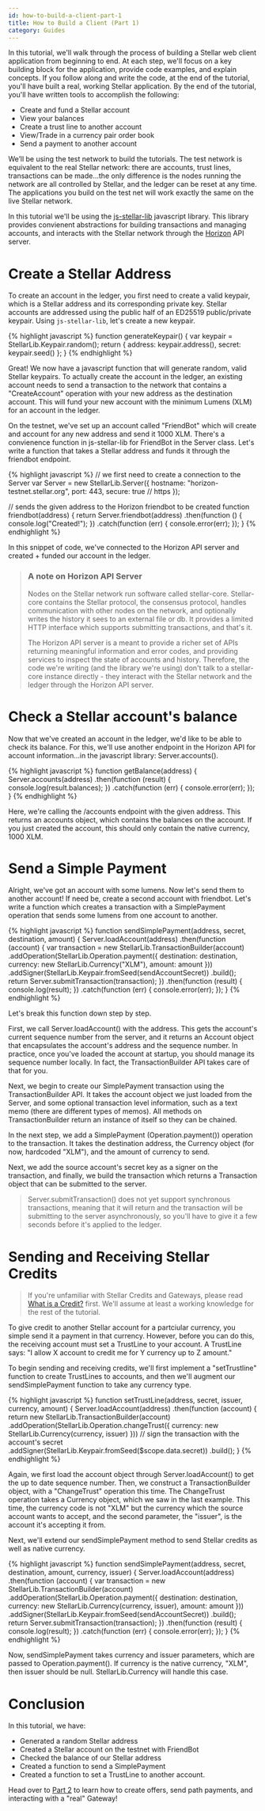 ```yaml
---
id: how-to-build-a-client-part-1
title: How to Build a Client (Part 1)
category: Guides
---
```


In this tutorial, we'll walk through the process of building a Stellar web client application from beginning to end. At each step, we'll focus on a key building block for the application, provide code examples, and explain concepts. If you follow along and write the code, at the end of the tutorial, you'll have built a real, working Stellar application. By the end of the tutorial, you'll have written tools to accomplish the following:

* Create and fund a Stellar account
* View your balances
* Create a trust line to another account
* View/Trade in a currency pair order book
* Send a payment to another account

We’ll be using the test network to build the tutorials. The test network is equivalent to the real Stellar network: there are accounts, trust lines, transactions can be made...the only difference is the nodes running the network are all controlled by Stellar, and the ledger can be reset at any time. The applications you build on the test net will work exactly the same on the live Stellar network.

In this tutorial we'll be using the [js-stellar-lib](https://github.com/stellar/js-stellar-lib) javascript library. This library provides convienent abstractions for building transactions and managing accounts, and interacts with the Stellar network through the [Horizon](https://github.com/stellar/go-horizon) API server.

# Create a Stellar Address

To create an account in the ledger, you first need to create a valid keypair, which is a Stellar address and its corresponding private key. Stellar accounts are addressed using the public half of an ED25519 public/private keypair. Using ```js-stellar-lib```, let's create a new keypair.

{% highlight javascript %}
function generateKeypair() {
    var keypair = StellarLib.Keypair.random();
    return {
        address: keypair.address(),
        secret: keypair.seed()
    };
}
{% endhighlight %}

Great! We now have a javascript function that will generate random, valid Stellar keypairs. To actually create the account in the ledger, an existing account needs to send a transaction to the network that contains a "CreateAccount" operation with your new address as the destination account. This will fund your new account with the minimum Lumens (XLM) for an account in the ledger.

On the testnet, we've set up an account called "FriendBot" which will create and account for any new address and send it 1000 XLM. There's a convienence function in js-stellar-lib for FriendBot in the Server class. Let's write a function that takes a Stellar address and funds it through the friendbot endpoint.

{% highlight javascript %}
// we first need to create a connection to the Server
var Server = new StellarLib.Server({
    hostname: "horizon-testnet.stellar.org",
    port: 443,
    secure: true // https
});

// sends the given address to the Horizon friendbot to be created
function friendbot(address) {
    return Server.friendbot(address)
        .then(function () {
            console.log("Created!");
        })
        .catch(function (err) {
            console.error(err);
        });
}
{% endhighlight %}

In this snippet of code, we've connected to the Horizon API server and created + funded our account in the ledger.

> ### A note on Horizon API Server
>
> Nodes on the Stellar network run software called stellar-core. Stellar-core contains the Stellar protocol, the consensus protocol, handles communication with other nodes on the network, and optionally writes the history it sees to an external file or db. It provides a limited HTTP interface which supports submitting transactions, and that's it.
>
> The Horizon API server is a meant to provide a richer set of APIs returning meaningful information and error codes, and providing services to inspect the state of accounts and history. Therefore, the code we're writing (and the library we're using) don't talk to a stellar-core instance directly - they interact with the Stellar network and the ledger through the Horizon API server.

# Check a Stellar account's balance

Now that we've created an account in the ledger, we'd like to be able to check its balance. For this, we'll use another endpoint in the Horizon API for account information...in the javascript library: Server.accounts().

{% highlight javascript %}
function getBalance(address) {
    Server.accounts(address)
        .then(function (result) {
            console.log(result.balances);
        })
        .catch(function (err) {
            console.error(err);
        });
}
{% endhighlight %}

Here, we're calling the /accounts endpoint with the given address. This returns an accounts object, which contains the balances on the account. If you just created the account, this should only contain the native currency, 1000 XLM.

# Send a Simple Payment

Alright, we've got an account with some lumens. Now let's send them to another account! If need be, create a second account with friendbot. Let's write a function which creates a transaction with a SimplePayment operation that sends some lumens from one account to another.

{% highlight javascript %}
function sendSimplePayment(address, secret, destination, amount) {
    Server.loadAccount(address)
    .then(function (account) {
        var transaction = new StellarLib.TransactionBuilder(account)
            .addOperation(StellarLib.Operation.payment({
                destination: destination,
                currency: new StellarLib.Currency("XLM"),
                amount: amount
            }))
            .addSigner(StellarLib.Keypair.fromSeed(sendAccountSecret))
            .build();
        return Server.submitTransaction(transaction);
    })
    .then(function (result) {
        console.log(result);
    })
    .catch(function (err) {
        console.error(err);
    });
}
{% endhighlight %}

Let's break this function down step by step.

First, we call Server.loadAccount() with the address. This gets the account's current sequence number from the server, and it returns an Account object that encapsulates the account's address and the sequence number. In practice, once you've loaded the account at startup, you should manage its sequence number locally. In fact, the TransactionBuilder API takes care of that for you.

Next, we begin to create our SimplePayment transaction using the TransactionBuilder API. It takes the account object we just loaded from the Server, and some optional transaction level information, such as a text memo (there are different types of memos). All methods on TransactionBuilder return an instance of itself so they can be chained.

In the next step, we add a SimplePayment (Operation.payment()) operation to the transaction. It takes the destination address, the Currency object (for now, hardcoded "XLM"), and the amount of currency to send.

Next, we add the source account's secret key as a signer on the transaction, and finally, we build the transaction which returns a Transaction object that can be submitted to the server.

> Server.submitTransaction() does not yet support synchronous transactions, meaning that it will return and the transaction will be submitting to the server asynchronously, so you'll have to give it a few seconds before it's applied to the ledger.

# Sending and Receiving Stellar Credits

> If you're unfamiliar with Stellar Credits and Gateways, please read [What is a Credit?](/docs/gateways.html) first. We'll assume at least a working knowledge for the rest of the tutorial.

To give credit to another Stellar account for a partciular currency, you simple send it a payment in that currency. However, before you can do this, the receiving account must set a TrustLine to your account. A TrustLine says: "I allow X account to credit me for Y currency up to Z amount."

To begin sending and receiving credits, we'll first implement a "setTrustline" function to create TrustLines to accounts, and then we'll augment our sendSimplePayment function to take any currency type.

{% highlight javascript %}
function setTrustLine(address, secret, issuer, currency, amount) {
    Server.loadAccount(address)
    .then(function (account) {
        return new StellarLib.TransactionBuilder(account)
            .addOperation(StellarLib.Operation.changeTrust({
                currency: new StellarLib.Currency(currency, issuer)
            }))
            // sign the transaction with the account's secret
            .addSigner(StellarLib.Keypair.fromSeed($scope.data.secret))
            .build();
}
{% endhighlight %}

Again, we first load the account object through Server.loadAccount() to get the up to date sequence number. Then, we construct a TransactionBuilder object, with a "ChangeTrust" operation this time. The ChangeTrust operation takes a Currency object, which we saw in the last example. This time, the currency code is not "XLM" but the currency which the source account wants to accept, and the second parameter, the "issuer", is the account it's accepting it from.

Next, we'll extend our sendSimplePayment method to send Stellar credits as well as native currency.

{% highlight javascript %}
function sendSimplePayment(address, secret, destination, amount, currency, issuer) {
    Server.loadAccount(address)
    .then(function (account) {
        var transaction = new StellarLib.TransactionBuilder(account)
            .addOperation(StellarLib.Operation.payment({
                destination: destination,
                currency: new StellarLib.Currency(currency, issuer),
                amount: amount
            }))
            .addSigner(StellarLib.Keypair.fromSeed(sendAccountSecret))
            .build();
        return Server.submitTransaction(transaction);
    })
    .then(function (result) {
        console.log(result);
    })
    .catch(function (err) {
        console.error(err);
    });
}
{% endhighlight %}

Now, sendSimplePayment takes currency and issuer parameters, which are passed to Operation.payment(). If currency is the native currency, "XLM", then issuer should be null. StellarLib.Currency will handle this case.

# Conclusion

In this tutorial, we have:
* Generated a random Stellar address
* Created a Stellar account on the testnet with FriendBot
* Checked the balance of our Stellar address
* Created a function to send a SimplePayment
* Created a function to set a TrustLine to another account.

Head over to [Part 2](/docs/how-to-build-a-client-part-2.html) to learn how to create offers, send path payments, and interacting with a "real" Gateway!